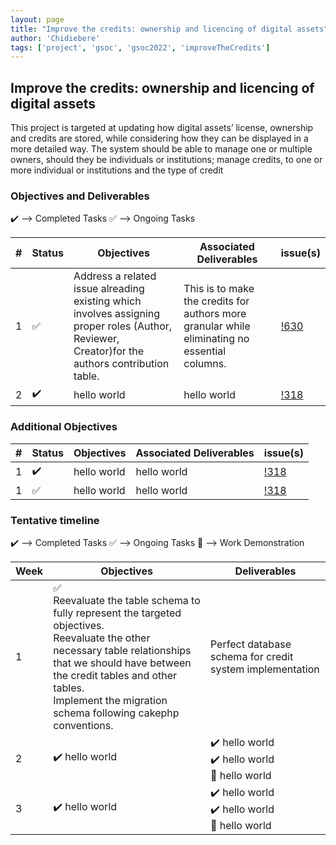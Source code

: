 ```yaml
---
layout: page
title: "Improve the credits: ownership and licencing of digital assets"
author: 'Chidiebere'
tags: ['project', 'gsoc', 'gsoc2022', 'improveTheCredits']
---
```



## Improve the credits: ownership and licencing of digital assets

This project is targeted at updating how digital assets’ license, ownership
and credits are stored, while considering how they can be displayed in a
more detailed way. The system should be able to manage one or multiple owners, should they be individuals or institutions; manage credits, to one or more individual or institutions and the type of credit 

### Objectives and Deliverables

:heavy_check_mark: --> Completed Tasks  :white_check_mark: --> Ongoing Tasks

| \# | Status  | Objectives                    | Associated Deliverables         | issue(s) |
| --- | --- | ----------------------------- | ---------------------------------------------- | -------- |
| 1 |:white_check_mark:|  Address a related issue alreading existing which involves assigning proper roles (Author, Reviewer, Creator)for the authors contribution table.  | This is to make the credits for authors more granular while eliminating no essential columns.   | [!630](https://gitlab.com/cdli/framework/-/merge_requests/630) |
| 2 |:heavy_check_mark:|  hello world | hello world | [!318]() |


### Additional Objectives

| \# | Status  | Objectives         | Associated Deliverables                                             | issue(s) |
| --- | --- | ------------------ | ------------------------------------------------------------------- | -------- |
| 1 | :heavy_check_mark: | hello world  | hello world |    [!318]()     |
| 1 | :white_check_mark: | hello world  | hello world |    [!318]()     |


### Tentative timeline

:heavy_check_mark: --> Completed Tasks  :white_check_mark: --> Ongoing Tasks  :raised_hands: --> Work Demonstration

| Week  |Objectives | Deliverables |
|---|---|---|
|1| :white_check_mark: <br/> Reevaluate the table schema to fully represent the targeted objectives. <br/> Reevaluate the other necessary table relationships that we should have between the credit tables and other tables. <br/> Implement the migration schema following cakephp conventions. | Perfect database schema for credit system implementation |
|2| :heavy_check_mark: hello world  |  :heavy_check_mark: hello world <br/> :heavy_check_mark: hello world <br> :raised_hands: hello world|
|3| :heavy_check_mark: hello world  |  :heavy_check_mark: hello world <br/> :heavy_check_mark: hello world <br> :raised_hands: hello world|

